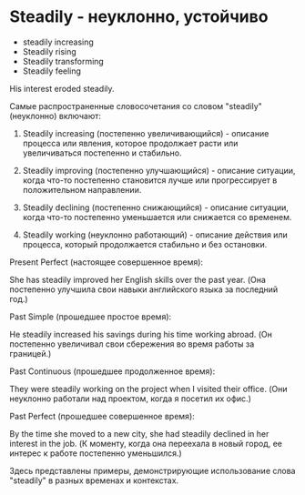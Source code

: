 # Steadily - неуклонно, устойчиво




- steadily increasing
- Steadily rising
- Steadily transforming
- Steadily feeling

His interest eroded steadily.

Самые распространенные словосочетания со словом "steadily" (неуклонно) включают:

1. Steadily increasing (постепенно увеличивающийся) - описание процесса или явления, которое продолжает расти или увеличиваться постепенно и стабильно.

2. Steadily improving (постепенно улучшающийся) - описание ситуации, когда что-то постепенно становится лучше или прогрессирует в положительном направлении.

3. Steadily declining (постепенно снижающийся) - описание ситуации, когда что-то постепенно уменьшается или снижается со временем.

4. Steadily working (неуклонно работающий) - описание действия или процесса, который продолжается стабильно и без остановки.

Present Perfect (настоящее совершенное время):

She has steadily improved her English skills over the past year. (Она постепенно улучшила свои навыки английского языка за последний год.)

Past Simple (прошедшее простое время):

He steadily increased his savings during his time working abroad. (Он постепенно увеличивал свои сбережения во время работы за границей.)

Past Continuous (прошедшее продолженное время):

They were steadily working on the project when I visited their office. (Они неуклонно работали над проектом, когда я посетил их офис.)

Past Perfect (прошедшее совершенное время):

By the time she moved to a new city, she had steadily declined in her interest in the job. (К моменту, когда она переехала в новый город, ее интерес к работе постепенно уменьшился.)

Здесь представлены примеры, демонстрирующие использование слова "steadily" в разных временах и контекстах.